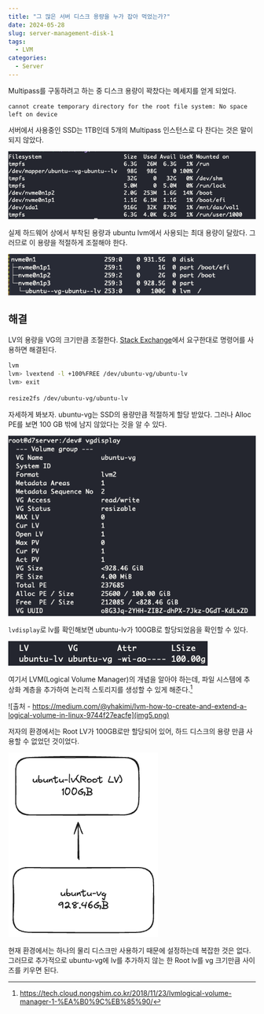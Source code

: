 ```yaml
---
title: "그 많은 서버 디스크 용량을 누가 잡아 먹었는가?"
date: 2024-05-28
slug: server-management-disk-1
tags:
  - LVM
categories:
  - Server
---
```


Multipass를 구동하려고 하는 중 디스크 용량이 꽉찼다는 메세지를 얻게 되었다.

```
cannot create temporary directory for the root file system: No space left on device
```

서버에서 사용중인 SSD는 1TB인데 5개의 Multipass 인스턴스로 다 찬다는 것은 말이 되지 않았다.

![df -h 결과](img1.png)

실제 하드웨어 상에서 부착된 용량과 ubuntu lvm에서 사용되는 최대 용량이 달랐다. 그러므로 이 용량을 적절하게 조절해야 한다.

![lsblk 결과](img2.png)

## 해결

LV의 용량을 VG의 크기만큼 조절한다. [Stack Exchange](https://askubuntu.com/questions/1106795/ubuntu-server-18-04-lvm-out-of-space-with-improper-default-partitioning)에서 요구한대로 명령어를 사용하면 해결된다.

```bash
lvm
lvm> lvextend -l +100%FREE /dev/ubuntu-vg/ubuntu-lv
lvm> exit

resize2fs /dev/ubuntu-vg/ubuntu-lv
```

자세하게 봐보자. ubuntu-vg는 SSD의 용량만큼 적절하게 할당 받았다. 그러나 Alloc PE를 보면 100 GB 밖에 남지 않았다는 것을 알 수 있다.

![vgdisplay 결과](img3.png)

`lvdisplay`로 lv를 확인해보면 ubuntu-lv가 100GB로 할당되었음을 확인할 수 있다.

![lvdisplay 결과](img4.png)

여기서 LVM(Logical Volume Manager)의 개념을 알아야 하는데, 파일 시스템에 추상화 계층을 추가하여 논리적 스토리지를 생성할 수 있게 해준다.[^1]

![출처 - https://medium.com/@yhakimi/lvm-how-to-create-and-extend-a-logical-volume-in-linux-9744f27eacfe](img5.png)

저자의 환경에서는 Root LV가 100GB로만 할당되어 있어, 하드 디스크의 용량 만큼 사용할 수 없었던 것이었다.

![VG, LV 관계도](img6.png)

현재 환경에서는 하나의 물리 디스크만 사용하기 때문에 설정하는데 복잡한 것은 없다. 그러므로 추가적으로 ubuntu-vg에 lv를 추가하지 않는 한 Root lv를 vg 크기만큼 사이즈를 키우면 된다.

[^1]: https://tech.cloud.nongshim.co.kr/2018/11/23/lvmlogical-volume-manager-1-%EA%B0%9C%EB%85%90/
